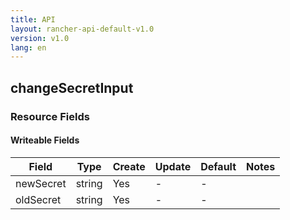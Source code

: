 ```yaml
---
title: API
layout: rancher-api-default-v1.0
version: v1.0
lang: en
---
```


## changeSecretInput



### Resource Fields

#### Writeable Fields

Field | Type | Create | Update | Default | Notes
---|---|---|---|---|---
newSecret | string | Yes | - | - | 
oldSecret | string | Yes | - | - | 



<br>

